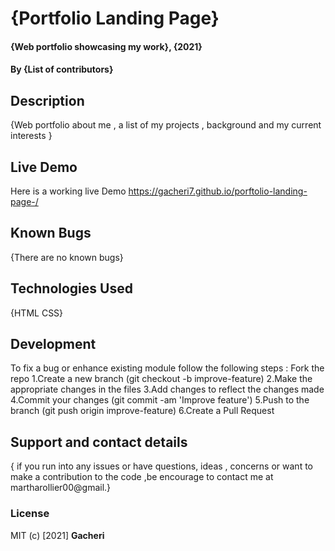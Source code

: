 # {Portfolio Landing Page}
#### {Web portfolio showcasing my work}, {2021}
#### By **{List of contributors}**
## Description
{Web portfolio about me , a list of my projects , background and my current interests }
## Live Demo
Here is a working live Demo  https://gacheri7.github.io/porftolio-landing-page-/
## Known Bugs
{There are no known bugs}
## Technologies Used
{HTML
CSS}
## Development
To fix a bug or enhance existing module follow the following steps :
Fork the repo
1.Create a new branch (git checkout -b improve-feature)
2.Make the appropriate changes in the files
3.Add changes to reflect the changes made
4.Commit your changes (git commit -am 'Improve feature')
5.Push to the branch (git push origin improve-feature)
6.Create a Pull Request
## Support and contact details
{ if you run into any issues or have questions, ideas , concerns or want to make a contribution to the code ,be encourage  to contact me at martharollier00@gmail.}
### License
MIT (c) [2021] **Gacheri**




  